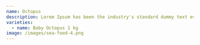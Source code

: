 ```yaml
---
name: Octopus
description: Lorem Ipsum has been the industry's standard dummy text ever since the 1500s.
varieties:
  - name: Baby Octopus 1 kg
image: /images/sea-food-4.png
---
```

